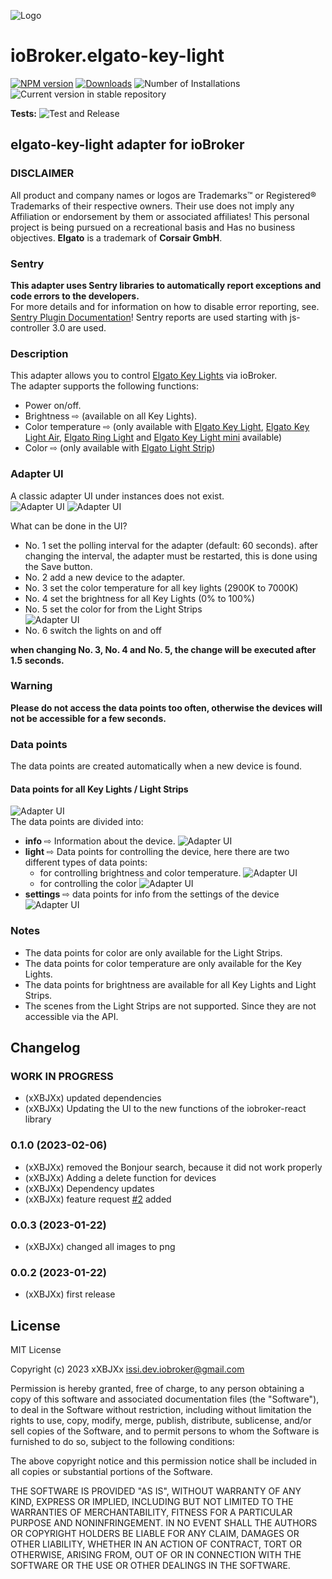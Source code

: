 ![Logo](admin/elgato-key-light.png)
# ioBroker.elgato-key-light

[![NPM version](https://img.shields.io/npm/v/iobroker.elgato-key-light.svg)](https://www.npmjs.com/package/iobroker.elgato-key-light)
[![Downloads](https://img.shields.io/npm/dm/iobroker.elgato-key-light.svg)](https://www.npmjs.com/package/iobroker.elgato-key-light)
![Number of Installations](https://iobroker.live/badges/elgato-key-light-installed.svg)
![Current version in stable repository](https://iobroker.live/badges/elgato-key-light-stable.svg)

**Tests:** ![Test and Release](https://github.com/xXBJXx/ioBroker.elgato-key-light/workflows/Test%20and%20Release/badge.svg)

## elgato-key-light adapter for ioBroker

### DISCLAIMER

All product and company names or logos are Trademarks™ or Registered® Trademarks of their respective owners. Their use does not imply any
Affiliation or endorsement by them or associated affiliates! This personal project is being pursued on a recreational basis and
Has no business objectives. **Elgato** is a trademark of **Corsair GmbH**.

### Sentry
**This adapter uses Sentry libraries to automatically report exceptions and code errors to the developers.**\
For more details and for information on how to disable error reporting, see.
[Sentry Plugin Documentation](https://github.com/ioBroker/plugin-sentry#plugin-sentry)! Sentry reports are used starting with js-controller 3.0
are used.

### Description
This adapter allows you to control [Elgato Key Lights](https://www.elgato.com/de/key-light) via ioBroker.\
The adapter supports the following functions:
* Power on/off.
* Brightness ⇨ (available on all Key Lights).
* Color temperature ⇨ (only available with [Elgato Key Light](https://www.elgato.com/de/key-light), [Elgato Key Light Air](https://www.elgato.com/de/key-light-air),
  [Elgato Ring Light](https://www.elgato.com/de/ring-light)
  and [Elgato Key Light mini](https://www.elgato.com/de/key-light-mini) available)
* Color ⇨ (only available with [Elgato Light Strip](https://www.elgato.com/de/light-strip))


### Adapter UI
A classic adapter UI under instances does not exist.\
![Adapter UI](admin/media/instances.png)
![Adapter UI](admin/media/elgato-key-light_UI.png)

What can be done in the UI?
* No. 1 set the polling interval for the adapter (default: 60 seconds).
  after changing the interval, the adapter must be restarted, this is done using the Save button.
* No. 2 add a new device to the adapter.
* No. 3 set the color temperature for all key lights (2900K to 7000K)
* No. 4 set the brightness for all Key Lights (0% to 100%)
* No. 5 set the color for from the Light Strips\
  ![Adapter UI](admin/media/ColorPicker.png)
* No. 6 switch the lights on and off

**when changing No. 3, No. 4 and No. 5, the change will be executed after 1.5 seconds.**

### Warning
**Please do not access the data points too often, otherwise the devices will not be accessible for a few seconds.**

### Data points
The data points are created automatically when a new device is found.

#### Data points for all Key Lights / Light Strips
![Adapter UI](admin/media/ObjectsMain.png)\
The data points are divided into:
* **info** ⇨ Information about the device\.
  ![Adapter UI](admin/media/objects_Info.png)
* **light** ⇨ Data points for controlling the device, here there are two different types of data points:
  * for controlling brightness and color temperature.
    ![Adapter UI](admin/media/objects_light_colorTemp.png)
  * for controlling the color
    ![Adapter UI](admin/media/objects_light_color.png)
* **settings** ⇨ data points for info from the settings of the device
  ![Adapter UI](admin/media/objects_settings.png)

### Notes
* The data points for color are only available for the Light Strips.
* The data points for color temperature are only available for the Key Lights.
* The data points for brightness are available for all Key Lights and Light Strips.
* The scenes from the Light Strips are not supported. Since they are not accessible via the API.


## Changelog
<!--
    Placeholder for the next version (at the beginning of the line):
    ### **WORK IN PROGRESS**
-->
### **WORK IN PROGRESS**
* (xXBJXx) updated dependencies
* (xXBJXx) Updating the UI to the new functions of the iobroker-react library
### 0.1.0 (2023-02-06)
* (xXBJXx) removed the Bonjour search, because it did not work properly
* (xXBJXx) Adding a delete function for devices
* (xXBJXx) Dependency updates
* (xXBJXx) feature request [#2](https://github.com/xXBJXx/ioBroker.elgato-key-light/issues/2) added

### 0.0.3 (2023-01-22)
* (xXBJXx) changed all images to png

### 0.0.2 (2023-01-22)
* (xXBJXx) first release

## License
MIT License

Copyright (c) 2023 xXBJXx <issi.dev.iobroker@gmail.com>

Permission is hereby granted, free of charge, to any person obtaining a copy
of this software and associated documentation files (the "Software"), to deal
in the Software without restriction, including without limitation the rights
to use, copy, modify, merge, publish, distribute, sublicense, and/or sell
copies of the Software, and to permit persons to whom the Software is
furnished to do so, subject to the following conditions:

The above copyright notice and this permission notice shall be included in all
copies or substantial portions of the Software.

THE SOFTWARE IS PROVIDED "AS IS", WITHOUT WARRANTY OF ANY KIND, EXPRESS OR
IMPLIED, INCLUDING BUT NOT LIMITED TO THE WARRANTIES OF MERCHANTABILITY,
FITNESS FOR A PARTICULAR PURPOSE AND NONINFRINGEMENT. IN NO EVENT SHALL THE
AUTHORS OR COPYRIGHT HOLDERS BE LIABLE FOR ANY CLAIM, DAMAGES OR OTHER
LIABILITY, WHETHER IN AN ACTION OF CONTRACT, TORT OR OTHERWISE, ARISING FROM,
OUT OF OR IN CONNECTION WITH THE SOFTWARE OR THE USE OR OTHER DEALINGS IN THE
SOFTWARE.